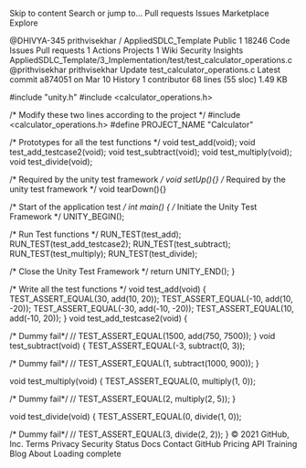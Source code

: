 Skip to content
Search or jump to…
Pull requests
Issues
Marketplace
Explore
 
@DHIVYA-345 
prithvisekhar
/
AppliedSDLC_Template
Public
1
18246
Code
Issues
Pull requests
1
Actions
Projects
1
Wiki
Security
Insights
AppliedSDLC_Template/3_Implementation/test/test_calculator_operations.c
@prithvisekhar
prithvisekhar Update test_calculator_operations.c
Latest commit a874051 on Mar 10
 History
 1 contributor
68 lines (55 sloc)  1.49 KB
   
#include "unity.h"
#include <calculator_operations.h>

/* Modify these two lines according to the project */
#include <calculator_operations.h>
#define PROJECT_NAME    "Calculator"

/* Prototypes for all the test functions */
void test_add(void);
void test_add_testcase2(void);
void test_subtract(void);
void test_multiply(void);
void test_divide(void);

/* Required by the unity test framework */
void setUp(){}
/* Required by the unity test framework */
void tearDown(){}

/* Start of the application test */
int main()
{
/* Initiate the Unity Test Framework */
  UNITY_BEGIN();

/* Run Test functions */
  RUN_TEST(test_add);
  RUN_TEST(test_add_testcase2);
  RUN_TEST(test_subtract);
  RUN_TEST(test_multiply);
  RUN_TEST(test_divide);

  /* Close the Unity Test Framework */
  return UNITY_END();
}

/* Write all the test functions */ 
void test_add(void) {
  TEST_ASSERT_EQUAL(30, add(10, 20));
  TEST_ASSERT_EQUAL(-10, add(10, -20));
  TEST_ASSERT_EQUAL(-30, add(-10, -20));
  TEST_ASSERT_EQUAL(10, add(-10, 20));
}
void test_add_testcase2(void) {
 
  /* Dummy fail*/
  // TEST_ASSERT_EQUAL(1500, add(750, 7500));
}
void test_subtract(void) {
  TEST_ASSERT_EQUAL(-3, subtract(0, 3));
  
  /* Dummy fail*/
  // TEST_ASSERT_EQUAL(1, subtract(1000, 900));
}

void test_multiply(void) {
  TEST_ASSERT_EQUAL(0, multiply(1, 0));
  
  /* Dummy fail*/
  // TEST_ASSERT_EQUAL(2, multiply(2, 5));
}

void test_divide(void) {
  TEST_ASSERT_EQUAL(0, divide(1, 0));
  
  /* Dummy fail*/
  // TEST_ASSERT_EQUAL(3, divide(2, 2));
}
© 2021 GitHub, Inc.
Terms
Privacy
Security
Status
Docs
Contact GitHub
Pricing
API
Training
Blog
About
Loading complete
